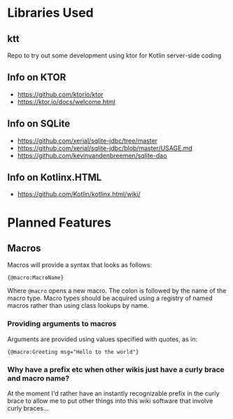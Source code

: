 
# Libraries Used
## ktt
Repo to try out some development using ktor for Kotlin server-side coding

## Info on KTOR
* https://github.com/ktorio/ktor
* https://ktor.io/docs/welcome.html

## Info on SQLite
* https://github.com/xerial/sqlite-jdbc/tree/master
* https://github.com/xerial/sqlite-jdbc/blob/master/USAGE.md
* https://github.com/kevinvandenbreemen/sqlite-dao

## Info on Kotlinx.HTML
* https://github.com/Kotlin/kotlinx.html/wiki/

# Planned Features
## Macros
Macros will provide a syntax that looks as follows:
```
{@macro:MacroName}
```

Where ```@macro``` opens a new macro.  The colon is followed by the name of the macro type.  Macro types should be acquired using a registry of named macros rather than using class lookups by name.

### Providing arguments to macros
Arguments are provided using values specified with quotes, as in:

```
{@macro:Greeting msg="Hello to the world"}
```

### Why have a prefix etc when other wikis just have a curly brace and macro name?
At the moment I'd rather have an instantly recognizable prefix in the curly brace to allow me to put other things into this wiki software that involve curly braces...